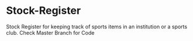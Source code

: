 # Stock-Register
Stock Register for keeping track of sports items in an institution or a sports club. Check Master Branch for Code
